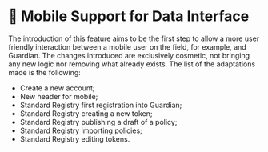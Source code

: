 # 📱 Mobile Support for Data Interface

The introduction of this feature aims to be the first step to allow a more user friendly interaction between a mobile user on the field, for example, and Guardian. The changes introduced are exclusively cosmetic, not bringing any new logic nor removing what already exists. The list of the adaptations made is the following:

* Create a new account;
* New header for mobile;
* Standard Registry first registration into Guardian;
* Standard Registry creating a new token;
* Standard Registry publishing a draft of a policy;
* Standard Registry importing policies;
* Standard Registry editing tokens.
